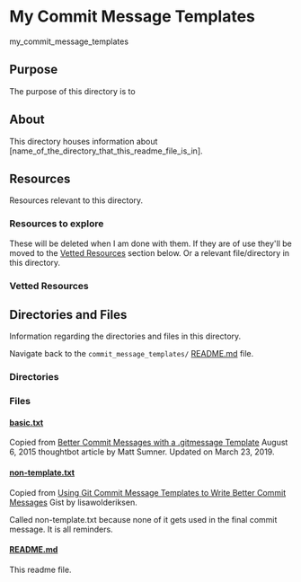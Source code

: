 # My Commit Message Templates

my_commit_message_templates

## Purpose

The purpose of this directory is to <!-- [...]. -->

## About

This directory houses information about [name_of_the_directory_that_this_readme_file_is_in].

<!-- [Some information about this directory.] -->

## Resources

Resources relevant to this directory.

### Resources to explore

These will be deleted when I am done with them. If they are of use they'll be moved to the [Vetted Resources](#vetted-resources) section below. Or a relevant file/directory in this directory.

<!-- - first resource

- second resource -->

### Vetted Resources

## Directories and Files

Information regarding the directories and files in this directory.

Navigate back to the `commit_message_templates/` [README.md](../README.md) file.

### Directories

<!-- #### [directory_name/](./path_to_directory)

[About_this_directory.]

[More_info_about_this_directory.]

The `directory_name/` [README.md](./directory_name/README.md) file. -->

### Files

#### [basic.txt](./basic.txt)

Copied from [Better Commit Messages with a .gitmessage Template](https://thoughtbot.com/blog/better-commit-messages-with-a-gitmessage-template) August 6, 2015 thoughtbot article by Matt Sumner. Updated on March 23, 2019.

#### [non-template.txt](./non-template.txt)

Copied from [Using Git Commit Message Templates to Write Better Commit Messages](https://gist.github.com/lisawolderiksen/a7b99d94c92c6671181611be1641c733) Gist by lisawolderiksen.

Called non-template.txt because none of it gets used in the final commit message. It is all reminders.

#### [README.md](./README.md)

This readme file.
